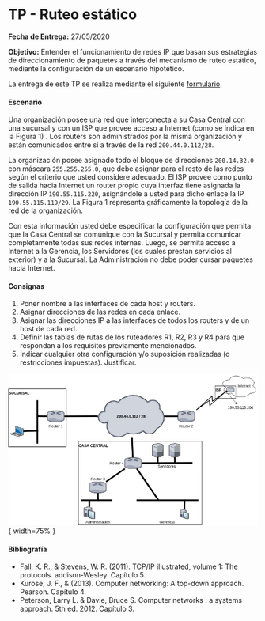 TP - Ruteo estático
===========================

**Fecha de Entrega:** 27/05/2020

**Objetivo:** Entender el funcionamiento de redes IP que basan sus estrategias de direccionamiento de paquetes a través del mecanismo de ruteo estático, mediante la configuración de un escenario hipotético.

La entrega de este TP se realiza mediante el siguiente [formulario](https://tinyurl.com/TyR-TP6).

#### Escenario

Una organización posee una red que interconecta a su Casa Central con una sucursal y con un ISP que provee acceso a Internet (como se indica en la Figura 1) . Los routers son administrados por la misma organización y están comunicados entre sí a través de la red `200.44.0.112/28`.

La organización posee asignado todo el bloque de direcciones `200.14.32.0` con máscara `255.255.255.0`, que debe asignar para el resto de las redes según el criterio que usted considere adecuado. El ISP provee como punto de salida hacia Internet un router propio cuya interfaz tiene asignada la dirección IP `190.55.115.220`, asignándole a usted para dicho enlace la IP `190.55.115.119/29`. La Figura 1 representa gráficamente la topología de la red de la organización.

Con esta información usted debe especificar la configuración que permita que la Casa Central se comunique con la Sucursal y permita comunicar completamente todas sus redes internas. Luego, se permita acceso a Internet a la Gerencia, los Servidores (los cuales prestan servicios al exterior) y a la Sucursal. La Administración no debe poder cursar paquetes hacia Internet.

#### Consignas

1. Poner nombre a las interfaces de cada host y routers.
2. Asignar direcciones de las redes en cada enlace.
3. Asignar las direcciones IP a las interfaces de todos los routers y de un host de cada red.
4. Definir las tablas de rutas de los ruteadores R1, R2, R3 y R4 para que respondan a los requisitos previamente mencionados.
5. Indicar cualquier otra configuración y/o suposición realizadas (o restricciones impuestas). Justificar.

![Topología de la red de la organización](./images/ejercicio-ruteo-estatico.png){ width=75% }



#### Bibliografía

- Fall, K. R., & Stevens, W. R. (2011). TCP/IP illustrated, volume 1: The protocols. addison-Wesley. Capítulo 5.
- Kurose, J. F., & (2013). Computer networking: A top-down approach. Pearson. Capítulo 4.
- Peterson, Larry L. & Davie, Bruce S. Computer networks : a systems approach. 5th ed. 2012. Capítulo 3.